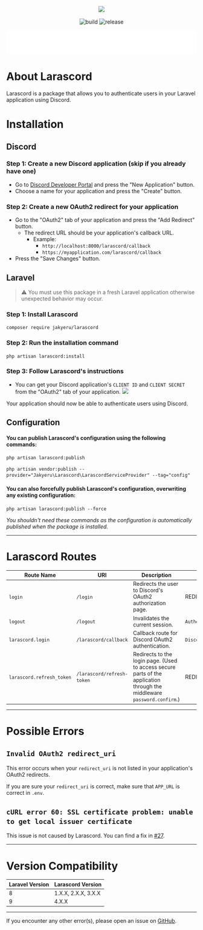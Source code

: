 <p align="center">
    <a href="https://github.com/JakyeRU/Larascord" target="_blank">
        <img src="https://raw.githubusercontent.com/JakyeRU/Larascord/main/Larascord-transparent.png" height=200>
    </a>
</p>

<p align="center">
    <img src="https://img.shields.io/github/workflow/status/JakyeRU/Larascord/Run%20tests?style=for-the-badge" alt="build">
    <img src="https://img.shields.io/github/v/release/jakyeru/larascord?color=blue&style=for-the-badge" alt="release">
</p>

![](./alerts/php-version.svg)

# About Larascord
Larascord is a package that allows you to authenticate users in your Laravel application using Discord.

# Installation
## Discord
### Step 1: Create a new Discord application (skip if you already have one)
* Go to [Discord Developer Portal](https://discord.com/developers/applications) and press the "New Application" button.
* Choose a name for your application and press the "Create" button.


### Step 2: Create a new OAuth2 redirect for your application
* Go to the "OAuth2" tab of your application and press the "Add Redirect" button.
  * The redirect URL should be your application's callback URL.
    * Example:
      * `http://localhost:8000/larascord/callback`
      * `https://myapplication.com/larascord/callback`
* Press the "Save Changes" button.



## Laravel
> :warning: You must use this package in a fresh Laravel application otherwise unexpected behavior may occur.
### Step 1: Install Larascord
```shell
composer require jakyeru/larascord
```
### Step 2: Run the installation command
```shell
php artisan larascord:install
```
### Step 3: Follow Larascord's instructions
* You can get your Discord application's `CLIENT ID` and `CLIENT SECRET` from the "OAuth2" tab of your application.
![](https://i.imgur.com/YJnM4H5.png)

Your application should now be able to authenticate users using Discord.

## Configuration
#### You can publish Larascord's configuration using the following commands:
```shell
php artisan larascord:publish
```
```shell
php artisan vendor:publish --provider="Jakyeru\Larascord\LarascordServiceProvider" --tag="config"
```
#### You can also forcefully publish Larascord's configuration, overwriting any existing configuration:
```shell
php artisan larascord:publish --force
```
_You shouldn't need these commands as the configuration is automatically published when the package is installed._

---
# Larascord Routes
| Route Name | URI | Description | Action | Method |
| ---------- | ---- | ----------- | ------ | ------ |
| `login` | `/login` | Redirects the user to Discord's OAuth2 authorization page. | REDIRECT | `GET` |
| `logout` | `/logout` | Invalidates the current session. | `AuthenticatedSessionController@destroy` | `POST` |
| `larascord.login` | `/larascord/callback` | Callback route for Discord OAuth2 authentication. | `DiscordController@handle` | `GET` |
| `larascord.refresh_token` | `/larascord/refresh-token` | Redirects to the login page. (Used to access secure parts of the application through the middleware `password.confirm`.) | REDIRECT | `GET` |

---
# Possible Errors
## `Invalid OAuth2 redirect_uri`
This error occurs when your `redirect_uri` is not listed in your application's OAuth2 redirects.

If you are sure your `redirect_uri` is correct, make sure that `APP_URL` is correct in `.env`.

## `cURL error 60: SSL certificate problem: unable to get local issuer certificate`
This issue is not caused by Larascord. You can find a fix in [#27](https://github.com/JakyeRU/Larascord/issues/27).

---
# Version Compatibility
| Laravel Version | Larascord Version   |
|-----------------|---------------------|
| 8               | 1.X.X, 2.X.X, 3.X.X |
| 9               | 4.X.X               |

---

If you encounter any other error(s), please open an issue on [GitHub](https://github.com/JakyeRU/Larascord/issues/new/choose).
